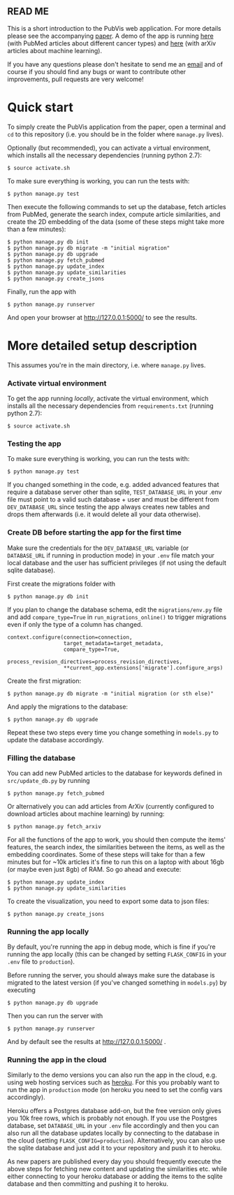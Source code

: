 ## READ ME

This is a short introduction to the PubVis web application. For more details please see the accompanying [paper](http://arxiv.org/abs/1706.08094). A demo of the app is running [here](https://pubvis.herokuapp.com/) (with PubMed articles about different cancer types) and [here](https://arxvis.herokuapp.com/) (with arXiv articles about machine learning).

If you have any questions please don't hesitate to send me an [email](mailto:cod3licious@gmail.com) and of course if you should find any bugs or want to contribute other improvements, pull requests are very welcome!

# Quick start
To simply create the PubVis application from the paper, open a terminal and `cd` to this repository (i.e. you should be in the folder where `manage.py` lives). 

Optionally (but recommended), you can activate a virtual environment, which installs all the necessary dependencies (running python 2.7):

    $ source activate.sh

To make sure everything is working, you can run the tests with:

    $ python manage.py test

Then execute the following commands to set up the database, fetch articles from PubMed, generate the search index, compute article similarities, and create the 2D embedding of the data (some of these steps might take more than a few minutes):

    $ python manage.py db init
    $ python manage.py db migrate -m "initial migration"
    $ python manage.py db upgrade
    $ python manage.py fetch_pubmed
    $ python manage.py update_index
    $ python manage.py update_similarities
    $ python manage.py create_jsons

Finally, run the app with

    $ python manage.py runserver

And open your browser at http://127.0.0.1:5000/ to see the results.

# More detailed setup description

This assumes you're in the main directory, i.e. where `manage.py` lives.

### Activate virtual environment
To get the app running *locally*, activate the virtual environment, which installs all the necessary dependencies from `requirements.txt` (running python 2.7):

    $ source activate.sh

### Testing the app
To make sure everything is working, you can run the tests with:

    $ python manage.py test

If you changed something in the code, e.g. added advanced features that require a database server other than sqlite, `TEST_DATABASE_URL` in your .env file must point to a valid such database + user and must be different from `DEV_DATABASE_URL` since testing the app always creates new tables and drops them afterwards (i.e. it would delete all your data otherwise).

### Create DB before starting the app for the first time
Make sure the credentials for the `DEV_DATABASE_URL` variable (or `DATABASE_URL` if running in production mode) in your `.env` file match your local database and the user has sufficient privileges (if not using the default sqlite database).

First create the migrations folder with

    $ python manage.py db init

If you plan to change the database schema, edit the `migrations/env.py` file and add `compare_type=True` in `run_migrations_online()` to trigger migrations even if only the type of a column has changed.

    context.configure(connection=connection,
                      target_metadata=target_metadata,
                      compare_type=True,
                      process_revision_directives=process_revision_directives,
                      **current_app.extensions['migrate'].configure_args)

Create the first migration:

    $ python manage.py db migrate -m "initial migration (or sth else)"
And apply the migrations to the database:

    $ python manage.py db upgrade

Repeat these two steps every time you change something in `models.py` to update the database accordingly.

### Filling the database
You can add new PubMed articles to the database for keywords defined in `src/update_db.py` by running

    $ python manage.py fetch_pubmed

Or alternatively you can add articles from ArXiv (currently configured to download articles about machine learning) by running:

    $ python manage.py fetch_arxiv

For all the functions of the app to work, you should then compute the items' features, the search index, the similarities between the items, as well as the embedding coordinates. Some of these steps will take for than a few minutes but for ~10k articles it's fine to run this on a laptop with about 16gb (or maybe even just 8gb) of RAM. So go ahead and execute:

    $ python manage.py update_index
    $ python manage.py update_similarities

To create the visualization, you need to export some data to json files:

    $ python manage.py create_jsons

### Running the app locally
By default, you're running the app in debug mode, which is fine if you're running the app locally (this can be changed by setting `FLASK_CONFIG` in your `.env` file to `production`).

Before running the server, you should always make sure the database is migrated to the latest version (if you've changed something in `models.py`) by executing

    $ python manage.py db upgrade

Then you can run the server with 
    
    $ python manage.py runserver

And by default see the results at http://127.0.0.1:5000/ .

### Running the app in the cloud
Similarly to the demo versions you can also run the app in the cloud, e.g. using web hosting services such as [heroku](https://www.heroku.com/).
For this you probably want to run the app in `production` mode (on heroku you need to set the config vars accordingly). 

Heroku offers a Postgres database add-on, but the free version only gives you 10k free rows, which is probably not enough. If you use the Postgres database, set `DATABASE_URL` in your `.env` file accordingly and then you can also run all the database updates locally by connecting to the database in the cloud (setting `FLASK_CONFIG=production`). Alternatively, you can also use the sqlite database and just add it to your repository and push it to heroku.

As new papers are published every day you should frequently execute the above steps for fetching new content and updating the similarities etc. while either connecting to your heroku database or adding the items to the sqlite database and then committing and pushing it to heroku.

